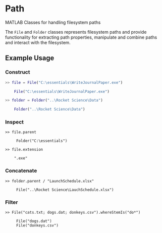 # Path
 MATLAB Classes for handling filesystem paths
 
 The `File` and `Folder` classes represents filesystem paths and provide functionality for extracting path properties, manipulate and combine paths and interact with the filesystem.
 
 ## Example Usage
 
 ### Construct
 ```Matlab
>> file = File("C:\essentials\WriteJournalPaper.exe")

     File("C:\essentials\WriteJournalPaper.exe")

>> folder = Folder("..\Rocket Science\Data")

     Folder("..\Rocket Science\Data")
```

### Inspect
```
>> file.parent

     Folder("C:\essentials")
     
>> file.extension

    ".exe"
 ```
 
### Concatenate
```
>> folder.parent / "LaunchSchedule.xlsx"

     File("..\Rocket Science\LauchSchedule.xlsx")
```

### Filter
```
>> File("cats.txt; dogs.dat; donkeys.csv").whereStemIs("do*")

     File("dogs.dat")
     File("donkeys.csv")
```
 
 
